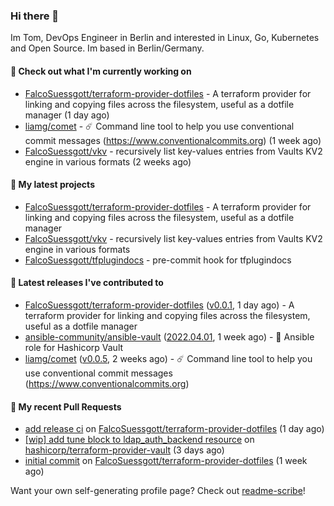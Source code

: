 ### Hi there 👋

Im Tom, DevOps Engineer in Berlin and interested in Linux, Go, Kubernetes and Open Source.
Im based in Berlin/Germany.

#### 👷 Check out what I'm currently working on

- [FalcoSuessgott/terraform-provider-dotfiles](https://github.com/FalcoSuessgott/terraform-provider-dotfiles) - A terraform provider for linking and copying files across the filesystem, useful as a dotfile manager (1 day ago)
- [liamg/comet](https://github.com/liamg/comet) - :comet: Command line tool to help you use conventional commit messages (https://www.conventionalcommits.org) (1 week ago)
- [FalcoSuessgott/vkv](https://github.com/FalcoSuessgott/vkv) - recursively list key-values entries from Vaults KV2 engine in various formats (2 weeks ago)

#### 🌱 My latest projects

- [FalcoSuessgott/terraform-provider-dotfiles](https://github.com/FalcoSuessgott/terraform-provider-dotfiles) - A terraform provider for linking and copying files across the filesystem, useful as a dotfile manager
- [FalcoSuessgott/vkv](https://github.com/FalcoSuessgott/vkv) - recursively list key-values entries from Vaults KV2 engine in various formats
- [FalcoSuessgott/tfplugindocs](https://github.com/FalcoSuessgott/tfplugindocs) - pre-commit hook for tfplugindocs

#### 🔭 Latest releases I've contributed to

- [FalcoSuessgott/terraform-provider-dotfiles](https://github.com/FalcoSuessgott/terraform-provider-dotfiles) ([v0.0.1](https://github.com/FalcoSuessgott/terraform-provider-dotfiles/releases/tag/v0.0.1), 1 day ago) - A terraform provider for linking and copying files across the filesystem, useful as a dotfile manager
- [ansible-community/ansible-vault](https://github.com/ansible-community/ansible-vault) ([2022.04.01](https://github.com/ansible-community/ansible-vault/releases/tag/2022.04.01), 1 week ago) - :key: Ansible role for Hashicorp Vault
- [liamg/comet](https://github.com/liamg/comet) ([v0.0.5](https://github.com/liamg/comet/releases/tag/v0.0.5), 2 weeks ago) - :comet: Command line tool to help you use conventional commit messages (https://www.conventionalcommits.org)

#### 🔨 My recent Pull Requests

- [add release ci](https://github.com/FalcoSuessgott/terraform-provider-dotfiles/pull/3) on [FalcoSuessgott/terraform-provider-dotfiles](https://github.com/FalcoSuessgott/terraform-provider-dotfiles) (1 day ago)
- [[wip] add tune block to ldap_auth_backend resource](https://github.com/hashicorp/terraform-provider-vault/pull/1405) on [hashicorp/terraform-provider-vault](https://github.com/hashicorp/terraform-provider-vault) (3 days ago)
- [initial commit](https://github.com/FalcoSuessgott/terraform-provider-dotfiles/pull/1) on [FalcoSuessgott/terraform-provider-dotfiles](https://github.com/FalcoSuessgott/terraform-provider-dotfiles) (1 week ago)

Want your own self-generating profile page? Check out [readme-scribe](https://github.com/muesli/readme-scribe)!